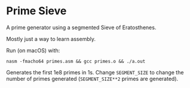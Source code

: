 # Prime Sieve

A prime generator using a segmented Sieve of Eratosthenes.

Mostly just a way to learn assembly.

Run (on macOS) with:

```shell
nasm -fmacho64 primes.asm && gcc primes.o && ./a.out
```

Generates the first 1e8 primes in 1s.
Change `SEGMENT_SIZE` to change the number of primes generated
(`SEGMENT_SIZE**2` primes are generated).
